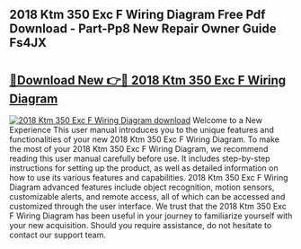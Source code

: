 ## 2018 Ktm 350 Exc F Wiring Diagram Free Pdf Download - Part-Pp8 New Repair Owner Guide Fs4JX

# <h2><a href="http://dfi3xm2.blite.top/?on=2018+Ktm+350+Exc+F+Wiring+Diagram">🔗Download New 👉🔴 2018 Ktm 350 Exc F Wiring Diagram</a></h2>

[![2018 Ktm 350 Exc F Wiring Diagram download](https://i.imgur.com/lujVjoI.png)](http://dfi3xm2.blite.top/?on=2018+Ktm+350+Exc+F+Wiring+Diagram)
Welcome to a New Experience This user manual introduces you to the unique features and functionalities of your new 2018 Ktm 350 Exc F Wiring Diagram. To make the most of your 2018 Ktm 350 Exc F Wiring Diagram, we recommend reading this user manual carefully before use. It includes step-by-step instructions for setting up the product, as well as detailed information on how to use its various features and capabilities. 2018 Ktm 350 Exc F Wiring Diagram advanced features include object recognition, motion sensors, customizable alerts, and remote access, all of which can be accessed and customized through the user interface. We trust that the 2018 Ktm 350 Exc F Wiring Diagram has been useful in your journey to familiarize yourself with your new acquisition. Should you require assistance, do not hesitate to contact our support team.
